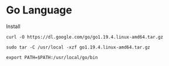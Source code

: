 # Go Language

Install

```
curl -O https://dl.google.com/go/go1.19.4.linux-amd64.tar.gz
```

```
sudo tar -C /usr/local -xzf go1.19.4.linux-amd64.tar.gz
```

```
export PATH=$PATH:/usr/local/go/bin
```
